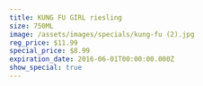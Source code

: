 ```yaml
---
title: KUNG FU GIRL riesling
size: 750ML
image: /assets/images/specials/kung-fu (2).jpg
reg_price: $11.99
special_price: $8.99
expiration_date: 2016-06-01T00:00:00.000Z
show_special: true
---
```



